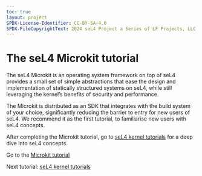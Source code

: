 ```yaml
---
toc: true
layout: project
SPDX-License-Identifier: CC-BY-SA-4.0
SPDX-FileCopyrightText: 2024 seL4 Project a Series of LF Projects, LLC.
---
```

<h1>The seL4 Microkit tutorial</h1>
<p>
    The seL4 Microkit is an operating system framework on top of seL4 provides a small set of simple abstractions that ease the design and implementation of statically structured systems on seL4, while still leveraging the kernel’s benefits of security and performance.
</p>
<p>
    The Microkit is distributed as an SDK that integrates with the build system of your choice, significantly reducing the barrier to entry for new users of seL4. We recommend it as the first tutorial, to familiarise new users with seL4 concepts.
</p>
<p>
    After completing the Microkit tutorial, go to <a href="../seL4Kernel/overview">seL4 kernel tutorials</a> for a deep dive into seL4 concepts.
</p>
<p>
    Go to the <a target="_blank" href="https://trustworthy.systems/projects/microkit/tutorial/">Microkit tutorial</a>
</p>
<p>
    Next tutorial: <a href="../seL4Kernel/overview">seL4 kernel tutorials</a>
</p>